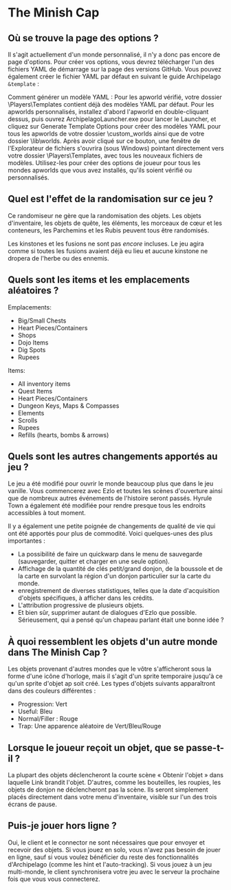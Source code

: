 # The Minish Cap

## Où se trouve la page des options ?
 
Il s'agit actuellement d'un monde personnalisé, il n'y a donc pas encore de page d'options. Pour
créer vos options, vous devrez télécharger l'un des fichiers YAML de démarrage sur la page des versions GitHub. Vous pouvez également créer le fichier YAML par défaut en suivant le guide Archipelago `&template` :

Comment générer un modèle YAML :  Pour les apworld vérifié, votre dossier \Players\Templates contient déjà des modèles YAML par défaut. Pour les apworlds personnalisés, installez d'abord l'apworld en double-cliquant dessus, puis ouvrez ArchipelagoLauncher.exe pour lancer le Launcher, et cliquez sur Generate Template Options pour créer des modèles YAML pour tous les apworlds de votre dossier \custom_worlds ainsi que de votre dossier \lib\worlds.  Après avoir cliqué sur ce bouton, une fenêtre de l'Explorateur de fichiers s'ouvrira (sous Windows) pointant directement vers votre dossier \Players\Templates, avec tous les nouveaux fichiers de modèles. Utilisez-les pour créer des options de joueur pour tous les mondes apworlds que vous avez installés, qu'ils soient vérifié ou personnalisés.

## Quel est l'effet de la randomisation sur ce jeu ?

Ce randomiseur ne gère que la randomisation des objets. Les objets d'inventaire, les objets de quête, les éléments, les morceaux de cœur et les conteneurs,
les Parchemins et les Rubis peuvent tous être randomisés.

Les kinstones et les fusions ne sont pas *encore* incluses. Le jeu agira comme si toutes les fusions avaient déjà eu lieu et aucune kinstone ne dropera de l'herbe ou des ennemis.

## Quels sont les items et les emplacements aléatoires ?

Emplacements:
- Big/Small Chests
- Heart Pieces/Containers
- Shops
- Dojo Items
- Dig Spots
- Rupees

Items:
- All inventory items
- Quest Items
- Heart Pieces/Containers
- Dungeon Keys, Maps & Compasses
- Elements
- Scrolls
- Rupees
- Refills (hearts, bombs & arrows)

## Quels sont les autres changements apportés au jeu ?

Le jeu a été modifié pour ouvrir le monde beaucoup plus que dans le jeu vanille. Vous commencerez avec Ezlo et toutes les scènes d'ouverture ainsi que de nombreux autres événements de l'histoire seront passés.
Hyrule Town a également été modifiée pour rendre presque tous les endroits accessibles à tout moment.

Il y a également une petite poignée de changements de qualité de vie qui ont été apportés pour plus de commodité. Voici quelques-unes des plus importantes :
- La possibilité de faire un quickwarp dans le menu de sauvegarde (sauvegarder, quitter et charger en une seule option).
- Affichage de la quantité de clés petit/grand donjon, de la boussole et de la carte en survolant la région d'un donjon particulier sur la carte du monde.
- enregistrement de diverses statistiques, telles que la date d'acquisition d'objets spécifiques, à afficher dans les crédits.
- L'attribution progressive de plusieurs objets.
- Et bien sûr, supprimer autant de dialogues d'Ezlo que possible. Sérieusement, qui a pensé qu'un chapeau parlant était une bonne idée ?

  
## À quoi ressemblent les objets d'un autre monde dans The Minish Cap ?

Les objets provenant d'autres mondes que le vôtre s'afficheront sous la forme d'une icône d'horloge, mais il s'agit d'un sprite temporaire jusqu'à ce qu'un sprite d'objet ap
soit créé. Les types d'objets suivants apparaîtront dans des couleurs différentes :
- Progression: Vert
- Useful: Bleu
- Normal/Filler : Rouge
- Trap: Une apparence aléatoire de Vert/Bleu/Rouge

## Lorsque le joueur reçoit un objet, que se passe-t-il ?

La plupart des objets déclencheront la courte scène « Obtenir l'objet » dans laquelle Link brandit l'objet. D'autres, comme les bouteilles, les roupies, les objets de donjon ne déclencheront pas la scène.
Ils seront simplement placés directement dans votre menu d'inventaire,
visible sur l'un des trois écrans de pause.

## Puis-je jouer hors ligne ?

Oui, le client et le connector ne sont nécessaires que pour envoyer et recevoir des objets.
Si vous jouez en solo, vous n'avez pas besoin de jouer en ligne, sauf si vous voulez bénéficier du reste des fonctionnalités d'Archipelago (comme les hint et l'auto-tracking).
Si vous jouez à un jeu multi-monde, le client synchronisera votre jeu avec le serveur la prochaine fois que vous vous connecterez.
